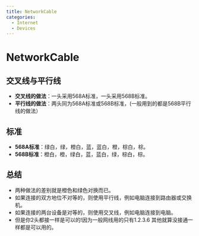 ```yaml
---
title: NetworkCable
categories:
  - Internet
  - Devices
---
```

# NetworkCable

## 交叉线与平行线

- **交叉线的做法**：一头采用568A标准，一头采用568B标准。
- **平行线的做法**：两头同为568A标准或568B标准，(一般用到的都是568B平行线的做法）

## 标准

- **568A标准**：绿白，绿，橙白，蓝，蓝白，橙，棕白，棕。
- **568B标准**：橙白，橙，绿白，蓝，蓝白，绿，棕白，棕。

## 总结

- 两种做法的差别就是橙色和绿色对换而已。
- 如果连接的双方地位不对等的，则使用平行线，例如电脑连接到路由器或交换机。
- 如果连接的两台设备是对等的，则使用交叉线，例如电脑连接到电脑。
- 但是你2头都接一样是可以的!因为一般网线用的只有1.2.3.6 其他就算没接通一样都是可以用的。